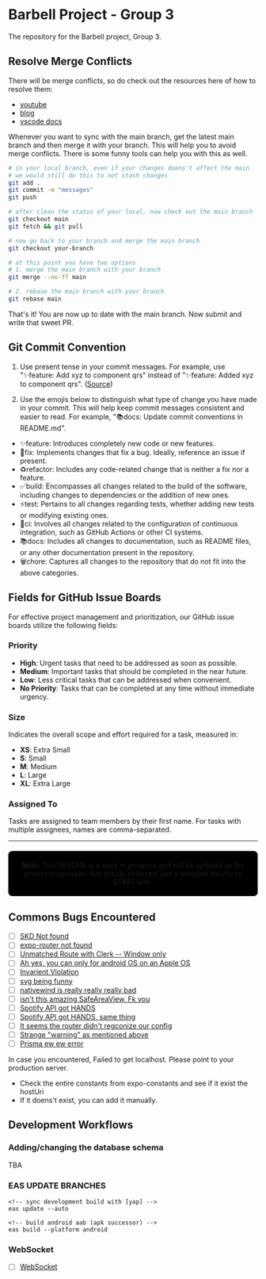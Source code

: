 # Barbell Project - Group 3

The repository for the Barbell project, Group 3.

## Resolve Merge Conflicts

There will be merge conflicts, so do check out the resources here of how to resolve them:

- [youtube](https://www.youtube.com/watch?v=QmKdodJU-js)
- [blog](https://leonardomontini.dev/merge-conflict-vscode/)
- [vscode docs](https://code.visualstudio.com/docs/sourcecontrol/overview)

Whenever you want to sync with the main branch, get the latest main branch and then merge it with your branch. This will help you to avoid merge conflicts. There is some funny tools can help you with this
as well.

```bash
# in your local branch, even if your changes doens't affect the main
# we would still do this to not stash changes
git add .
git commit -m "messages"
git push

# after clean the status of your local, now check out the main branch
git checkout main
git fetch && git pull

# now go back to your branch and merge the main branch
git checkout your-branch

# at this point you have two options
# 1. merge the main branch with your branch
git merge --no-ff main

# 2. rebase the main branch with your branch
git rebase main
```

That's it! You are now up to date with the main branch. Now submit and write that sweet PR.

## Git Commit Convention

1. Use present tense in your commit messages. For example, use "✨feature: Add xyz to component qrs" instead of "✨feature: Added xyz to component qrs". ([Source](https://stackoverflow.com/questions/3580013/should-i-use-past-or-present-tense-in-git-commit-messages))

2. Use the emojis below to distinguish what type of change you have made in your commit. This will help keep commit messages consistent and easier to read. For example, "📚docs: Update commit conventions in README.md".

- ✨feature: Introduces completely new code or new features.
- 🐛fix: Implements changes that fix a bug. Ideally, reference an issue if present.
- ♻️refactor: Includes any code-related change that is neither a fix nor a feature.
- ✅build: Encompasses all changes related to the build of the software, including changes to dependencies or the addition of new ones.
- ⚡️test: Pertains to all changes regarding tests, whether adding new tests or modifying existing ones.
- 🚰ci: Involves all changes related to the configuration of continuous integration, such as GitHub Actions or other CI systems.
- 📚docs: Includes all changes to documentation, such as README files, or any other documentation present in the repository.
- 🗑️chore: Captures all changes to the repository that do not fit into the above categories.

## Fields for GitHub Issue Boards

For effective project management and prioritization, our GitHub issue boards utilize the following fields:

### Priority

- **High**: Urgent tasks that need to be addressed as soon as possible.
- **Medium**: Important tasks that should be completed in the near future.
- **Low**: Less critical tasks that can be addressed when convenient.
- **No Priority**: Tasks that can be completed at any time without immediate urgency.

### Size

Indicates the overall scope and effort required for a task, measured in:

- **XS**: Extra Small
- **S**: Small
- **M**: Medium
- **L**: Large
- **XL**: Extra Large

### Assigned To

Tasks are assigned to team members by their first name. For tasks with multiple assignees, names are comma-separated.

---

<div align="center" style="background-color: #000000; border-radius: 8px; padding: 20px; margin: 20px 0;">
  <strong>Note:</strong> This README is a work in progress and will be updated as the project progresses. Not strictly enforced, just a template for you to START with.
</div>

## Commons Bugs Encountered

- [ ] [SKD Not found](https://stackoverflow.com/questions/27620262/sdk-location-not-found-define-location-with-sdk-dir-in-the-local-properties-fil)
- [ ] [expo-router not found](https://github.com/expo/router/issues/748)
- [ ] [Unmatched Route with Clerk -- Window only](https://github.com/expo/router/issues/457)
- [ ] [Ah yes, you can only for android OS on an Apple OS](https://github.com/expo/eas-cli/issues/1726)
- [ ] [Invarient Violation](https://github.com/JesperLekland/react-native-svg-charts/issues/201)
- [ ] [svg being funny](https://github.com/software-mansion/react-native-svg/issues/1405)
- [ ] [nativewind is really really really bad](https://github.com/marklawlor/nativewind/issues/556)
- [ ] [isn't this amazing SafeAreaView, Fk you](https://github.com/marklawlor/nativewind/issues/628)
- [ ] [Spotify API got HANDS](https://stackoverflow.com/questions/71631183/spotify-403-user-not-registered-in-the-developer-dashboard)
- [ ] [Spotify API got HANDS, same thing](https://www.reddit.com/r/learnprogramming/comments/11warb8/need_help_with_spotify_api/)
- [ ] [It seems the router didn't regconize our config](https://github.com/kristerkari/react-native-svg-transformer/issues/333)
- [ ] [Strange "warning" as mentioned above](https://www.reddit.com/r/expo/comments/1aif2w2/strange_error_missing_transformrouterroot_option/)
- [ ] [Prisma ew ew error](https://github.com/prisma/studio/issues/1195)

In case you encountered, Failed to get localhost. Please point to your production server.

- Check the entire constants from expo-constants and see if it exist the hostUri
- If it doens't exist, you can add it manually.

## Development Workflows

### Adding/changing the database schema

TBA

### EAS UPDATE BRANCHES

```
<!-- sync development build with [yap] -->
eas update --auto

<!-- build android aab (apk successor) -->
eas build --platform android
```

### WebSocket

- [ ] [WebSocket](https://medium.com/@jonas.skackauskas/practical-implementation-of-websockets-with-next-js-and-trpc-eb5fb3b5c211)
